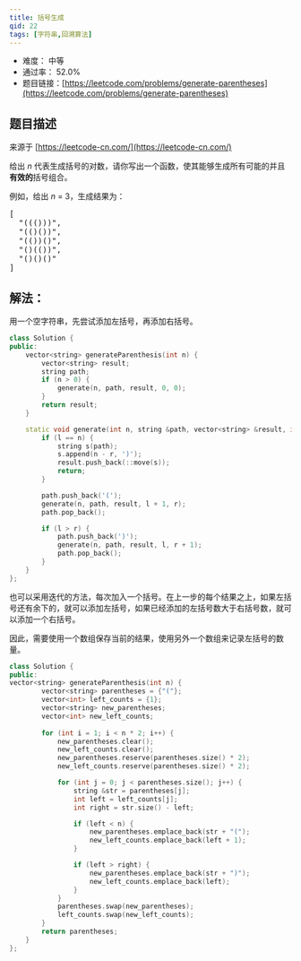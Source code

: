 ```yaml
---
title: 括号生成
qid: 22
tags: [字符串,回溯算法]
---
```



- 难度： 中等
- 通过率： 52.0%
- 题目链接：[https://leetcode.com/problems/generate-parentheses](https://leetcode.com/problems/generate-parentheses)


## 题目描述

来源于 [https://leetcode-cn.com/](https://leetcode-cn.com/)

<p>给出&nbsp;<em>n</em>&nbsp;代表生成括号的对数，请你写出一个函数，使其能够生成所有可能的并且<strong>有效的</strong>括号组合。</p>

<p>例如，给出&nbsp;<em>n </em>=<em> </em>3，生成结果为：</p>

<pre>[
  &quot;((()))&quot;,
  &quot;(()())&quot;,
  &quot;(())()&quot;,
  &quot;()(())&quot;,
  &quot;()()()&quot;
]
</pre>



## 解法：

用一个空字符串，先尝试添加左括号，再添加右括号。

```c++
class Solution {
public:
    vector<string> generateParenthesis(int n) {
        vector<string> result;
        string path;
        if (n > 0) {
            generate(n, path, result, 0, 0);
        }
        return result;
    }

    static void generate(int n, string &path, vector<string> &result, int l, int r) {
        if (l == n) {
            string s(path);
            s.append(n - r, ')');
            result.push_back(::move(s));
            return;
        }

        path.push_back('(');
        generate(n, path, result, l + 1, r);
        path.pop_back();

        if (l > r) {
            path.push_back(')');
            generate(n, path, result, l, r + 1);
            path.pop_back();
        }
    }
};
```

也可以采用迭代的方法，每次加入一个括号。在上一步的每个结果之上，如果左括号还有余下的，就可以添加左括号，如果已经添加的左括号数大于右括号数，就可以添加一个右括号。

因此，需要使用一个数组保存当前的结果，使用另外一个数组来记录左括号的数量。

```cpp
class Solution {
public:
vector<string> generateParenthesis(int n) {
        vector<string> parentheses = {"("};
        vector<int> left_counts = {1};
        vector<string> new_parentheses;
        vector<int> new_left_counts;
        
        for (int i = 1; i < n * 2; i++) {
            new_parentheses.clear();
            new_left_counts.clear();
            new_parentheses.reserve(parentheses.size() * 2);
            new_left_counts.reserve(parentheses.size() * 2);

            for (int j = 0; j < parentheses.size(); j++) {
                string &str = parentheses[j];
                int left = left_counts[j];
                int right = str.size() - left;

                if (left < n) {
                    new_parentheses.emplace_back(str + "(");
                    new_left_counts.emplace_back(left + 1);
                }

                if (left > right) {
                    new_parentheses.emplace_back(str + ")");
                    new_left_counts.emplace_back(left);
                }
            }
            parentheses.swap(new_parentheses);
            left_counts.swap(new_left_counts);
        }
        return parentheses;
    }
};
```
